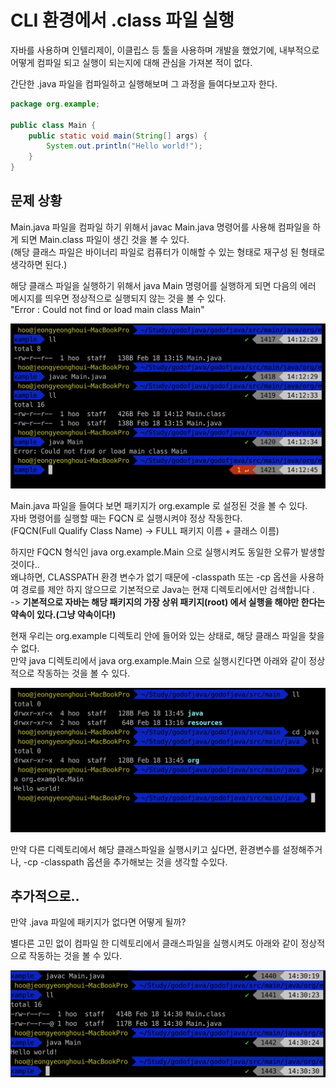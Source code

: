 # CLI 환경에서 .class 파일 실행

자바를 사용하며 인텔리제이, 이클립스 등 툴을 사용하며 개발을 했었기에, 내부적으로 어떻게 컴파일 되고 실행이 되는지에 대해 관심을 가져본 적이 없다.

간단한 .java 파일을 컴파일하고 실행해보며 그 과정을 들여다보고자 한다.

```java
package org.example;

public class Main {
    public static void main(String[] args) {
        System.out.println("Hello world!");
    }
}
```

## 문제 상황

Main.java 파일을 컴파일 하기 위해서 javac Main.java 명령어를 사용해 컴파일을 하게 되면 Main.class 파일이 생긴 것을 볼 수 있다.\
(해당 클래스 파일은 바이너리 파일로 컴퓨터가 이해할 수 있는 형태로 재구성 된 형태로 생각하면 된다.)

해당 클래스 파일을 실행하기 위해서 java Main 명령어를 실행하게 되면 다음의 에러 메시지를 띄우면 정상적으로 실행되지 않는 것을 볼 수 있다.\
"Error : Could not find or load main class Main"

![](<../../.gitbook/assets/Screen Shot 2023-02-18 at 14.12.52.png>)

Main.java 파일을 들여다 보면 패키지가 org.example 로 설정된 것을 볼 수 있다.\
자바 명령어를 실행할 때는 FQCN 로 실행시켜야 정상 작동한다.\
(FQCN(Full Qualify Class Name) → FULL 패키지 이름 + 클래스 이름)

하지만 FQCN 형식인 java org.example.Main 으로 실행시켜도 동일한 오류가 발생할 것이다.. \
왜냐하면, CLASSPATH 환경 변수가 없기 때문에 -classpath 또는 -cp 옵션을 사용하여 경로를 제안 하지 않으므로 기본적으로 Java는 현재 디렉토리에서만 검색합니다 . \
\-> **기본적으로 자바는 해당 패키지의 가장 상위 패키지(root) 에서 실행을 해야만 한다는 약속이 있다.(그냥 약속이다!)**

현재 우리는 org.example 디렉토리 안에 들어와 있는 상태로, 해당 클래스 파일을 찾을 수 없다.\
만약 java 디렉토리에서 java org.example.Main 으로 실행시킨다면 아래와 같이 정상적으로 작동하는 것을 볼 수 있다.

![](<../../.gitbook/assets/Screen Shot 2023-02-18 at 14.28.11.png>)

만약 다른 디렉토리에서 해당 클래스파일을 실행시키고 싶다면, 환경변수를 설정해주거나, -cp -classpath 옵션을 추가해보는 것을 생각할 수있다.

## 추가적으로..

만약 .java 파일에 패키지가 없다면 어떻게 될까?

별다른 고민 없이 컴파일 한 디렉토리에서 클래스파일을 실행시켜도 아래와 같이 정상적으로 작동하는 것을 볼 수 있다.&#x20;

![](<../../.gitbook/assets/Screen Shot 2023-02-18 at 14.30.45.png>)
